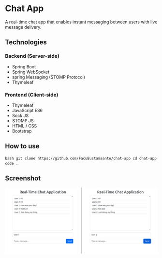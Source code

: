 # Chat App

A real-time chat app that enables instant messaging between users with live message delivery.

## Technologies

### Backend (Server-side)

- Spring Boot
- Spring WebSocket
- spring Messaging (STOMP Protocol)
- Thymeleaf

### Frontend (Client-side)

- Thymeleaf
- JavaScript ES6
- Sock JS
- STOMP JS
- HTML / CSS
- Bootstrap

## How to use

``bash
git clone https://github.com/FacuBustamaante/chat-app
cd chat-app
code .
``

## Screenshot

<img src="src/main/resources/templates/chat.png">

